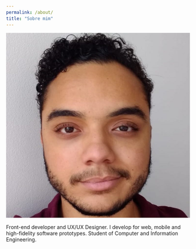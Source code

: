```yaml
---
permalink: /about/
title: "Sobre mim"
---
```


![me](/assets/images/me.jpeg)

Front-end developer and UX/UX Designer. I develop for web, mobile and high-fidelity software prototypes. 
Student of Computer and Information Engineering.
